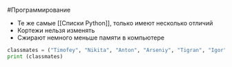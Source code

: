 #Программирование 
- Те же самые [[Списки Python]], только имеют несколько отличий 
- Кортежи нельзя изменять 
- Сжирают немного меньше памяти в компьютере 
```python
classmates = ("Timofey", "Nikita", "Anton", "Arseniy", "Tigran", "Igor")
print (classmates) 
```